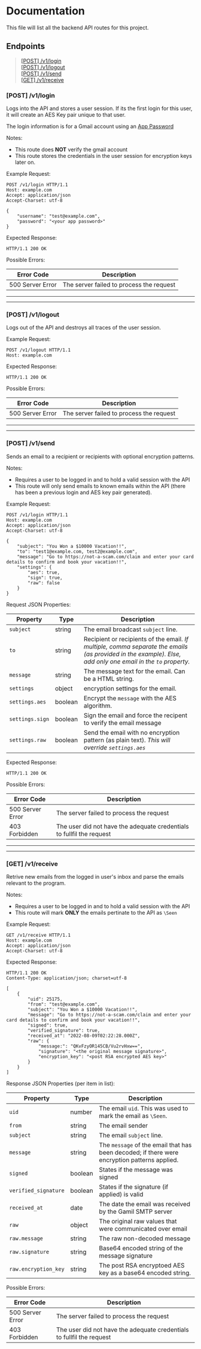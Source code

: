 # Documentation

This file will list all the backend API routes for this project.

## Endpoints

> [[POST] /v1/login](https://github.com/CarterCobb/Spy-Email-Client/tree/master/docs#post-v1login)  
> [[POST] /v1/logout](https://github.com/CarterCobb/Spy-Email-Client/tree/master/docs#post-v1logout)  
> [[POST] /v1/send](https://github.com/CarterCobb/Spy-Email-Client/tree/master/docs#post-v1send)  
> [[GET] /v1/receive](https://github.com/CarterCobb/Spy-Email-Client/tree/master/docs#get-v1receive)

### **[POST] /v1/login**

Logs into the API and stores a user session. If its the first login for this user, it will create an AES Key pair unique to that user.

The login information is for a Gmail account using an [App Password](https://support.google.com/mail/answer/185833?hl=en-GB)

Notes:

- This route does **NOT** verify the gmail account
- This route stores the credentials in the user session for encryption keys later on.

Example Request:

```http
POST /v1/login HTTP/1.1
Host: example.com
Accept: application/json
Accept-Charset: utf-8

{
    "username": "test@example.com",
    "password": "<your app password>"
}
```

Expected Response:

```text
HTTP/1.1 200 OK
```

Possible Errors:

| Error Code       | Description |
| ---------------- | ------------- |
| 500 Server Error | The server failed to process the request |

---
---

### **[POST] /v1/logout**

Logs out of the API and destroys all traces of the user session.

Example Request:

```http
POST /v1/logout HTTP/1.1
Host: example.com
```

Expected Response:

```text
HTTP/1.1 200 OK
```

Possible Errors:

| Error Code       | Description |
| ---------------- | ------------- |
| 500 Server Error | The server failed to process the request |

---
---

### **[POST] /v1/send**

Sends an email to a recipient or recipients with optional encryption patterns.

Notes:

- Requires a user to be logged in and to hold a valid session with the API
- This route will only send emails to known emails within the API (there has been a previous login and AES key pair generated).

Example Request:

```http
POST /v1/login HTTP/1.1
Host: example.com
Accept: application/json
Accept-Charset: utf-8

{
    "subject": "You Won a $10000 Vacation!!",
    "to": "test1@example.com, test2@example.com",
    "message": "Go to https://not-a-scam.com/claim and enter your card details to confirm and book your vacation!!",
    "settings": {
        "aes": true,
        "sign": true,
        "raw": false
    }
}
```

Request JSON Properties:

| Property   | Type        | Description                                     |
| ----------- | ----------- | ----------------------------------------------- |
| `subject` | string | The email broadcast `subject` line. |
| `to` | string | Recipient or recipients of the email. _If multiple, comma separate the emails (as provided in the example). Else, add only one email in the `to` property._ |
| `message` | string | The message text for the email. Can be a HTML string. |
| `settings` | object | encryption settings for the email. |
| `settings.aes` | boolean | Encrypt the `message` with the AES algorithm. |
| `settings.sign` | boolean | Sign the email and force the recipent to verify the email message |
| `settings.raw` | boolean | Send the email with no encryption pattern (as plain text). _This will override `settings.aes`_ |

Expected Response:

```text
HTTP/1.1 200 OK
```

Possible Errors:

| Error Code       | Description                                     |
| ---------------- | ----------------------------------------------- |
| 500 Server Error | The server failed to process the request |
| 403 Forbidden | The user did not have the adequate credentials to fullfil the request |

---
---

### **[GET] /v1/receive**

Retrive new emails from the logged in user's inbox and parse the emails relevant to the program.

Notes:

- Requires a user to be logged in and to hold a valid session with the API
- This route will mark **ONLY** the emails pertinate to the API as `\Seen`

Example Request:

```http
GET /v1/receive HTTP/1.1
Host: example.com
Accept: application/json
Accept-Charset: utf-8
```

Expected Response:

```text
HTTP/1.1 200 OK
Content-Type: application/json; charset=utf-8

[
    {
        "uid": 25175,
        "from": "test@example.com",
        "subject": "You Won a $10000 Vacation!!",
        "message": "Go to https://not-a-scam.com/claim and enter your card details to confirm and book your vacation!!",
        "signed": true,
        "verified_signature": true,
        "received_at": "2022-08-09T02:22:28.000Z",
        "raw": {
            "message:": "QKvFzyOR145CB/Vu2rvHxw==",
            "signature": "<the original message signature>",
            "encryption_key": "<post RSA encrypted AES key>" 
        }
    }
]
```

Response JSON Properties (per item in list):

| Property   | Type        | Description                                     |
| ----------- | ----------- | ----------------------------------------------- |
| `uid`| number | The email `uid`. This was used to mark the email as `\Seen`. |
| `from` | string | The email sender |
| `subject` | string | The email `subject` line. |
| `message` | string | The `message` of the email that has been decoded; if there were encryption patterns applied. |
| `signed` | boolean | States if the message was signed |
| `verified_signature` | boolean | States if the signature (if applied) is valid |
| `received_at` | date | The date the email was received by the Gamil SMTP server |
| `raw`| object | The original raw values that were communicated over email |
| `raw.message` | string | The raw non-decoded message |
| `raw.signature` | string | Base64 encoded string of the message signature |
| `raw.encryption_key` | string | The post RSA encryptoed AES key as a base64 encoded string. |

Possible Errors:

| Error Code       | Description                                     |
| ---------------- | ----------------------------------------------- |
| 500 Server Error | The server failed to process the request |
| 403 Forbidden | The user did not have the adequate credentials to fullfil the request |
